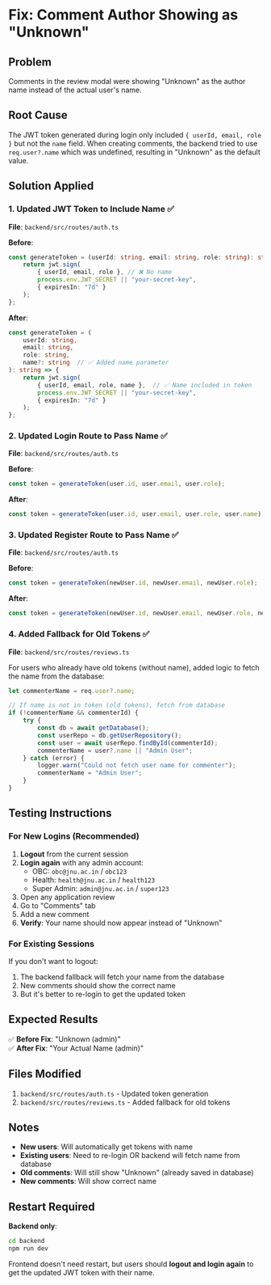 # Fix: Comment Author Showing as "Unknown"

## Problem
Comments in the review modal were showing "Unknown" as the author name instead of the actual user's name.

## Root Cause
The JWT token generated during login only included `{ userId, email, role }` but not the `name` field. When creating comments, the backend tried to use `req.user?.name` which was undefined, resulting in "Unknown" as the default value.

## Solution Applied

### 1. Updated JWT Token to Include Name ✅

**File**: `backend/src/routes/auth.ts`

**Before**:
```typescript
const generateToken = (userId: string, email: string, role: string): string => {
    return jwt.sign(
        { userId, email, role }, // ❌ No name
        process.env.JWT_SECRET || "your-secret-key",
        { expiresIn: "7d" }
    );
};
```

**After**:
```typescript
const generateToken = (
    userId: string,
    email: string,
    role: string,
    name?: string  // ✅ Added name parameter
): string => {
    return jwt.sign(
        { userId, email, role, name },  // ✅ Name included in token
        process.env.JWT_SECRET || "your-secret-key",
        { expiresIn: "7d" }
    );
};
```

### 2. Updated Login Route to Pass Name ✅

**File**: `backend/src/routes/auth.ts`

**Before**:
```typescript
const token = generateToken(user.id, user.email, user.role);
```

**After**:
```typescript
const token = generateToken(user.id, user.email, user.role, user.name);
```

### 3. Updated Register Route to Pass Name ✅

**File**: `backend/src/routes/auth.ts`

**Before**:
```typescript
const token = generateToken(newUser.id, newUser.email, newUser.role);
```

**After**:
```typescript
const token = generateToken(newUser.id, newUser.email, newUser.role, newUser.name);
```

### 4. Added Fallback for Old Tokens ✅

**File**: `backend/src/routes/reviews.ts`

For users who already have old tokens (without name), added logic to fetch the name from the database:

```typescript
let commenterName = req.user?.name;

// If name is not in token (old tokens), fetch from database
if (!commenterName && commenterId) {
    try {
        const db = await getDatabase();
        const userRepo = db.getUserRepository();
        const user = await userRepo.findById(commenterId);
        commenterName = user?.name || "Admin User";
    } catch (error) {
        logger.warn("Could not fetch user name for commenter");
        commenterName = "Admin User";
    }
}
```

## Testing Instructions

### For New Logins (Recommended)
1. **Logout** from the current session
2. **Login again** with any admin account:
   - OBC: `obc@jnu.ac.in` / `obc123`
   - Health: `health@jnu.ac.in` / `health123`
   - Super Admin: `admin@jnu.ac.in` / `super123`
3. Open any application review
4. Go to "Comments" tab
5. Add a new comment
6. **Verify**: Your name should now appear instead of "Unknown"

### For Existing Sessions
If you don't want to logout:
1. The backend fallback will fetch your name from the database
2. New comments should show the correct name
3. But it's better to re-login to get the updated token

## Expected Results

✅ **Before Fix**: "Unknown (admin)"  
✅ **After Fix**: "Your Actual Name (admin)"

## Files Modified

1. `backend/src/routes/auth.ts` - Updated token generation
2. `backend/src/routes/reviews.ts` - Added fallback for old tokens

## Notes

- **New users**: Will automatically get tokens with name
- **Existing users**: Need to re-login OR backend will fetch name from database
- **Old comments**: Will still show "Unknown" (already saved in database)
- **New comments**: Will show correct name

## Restart Required

**Backend only**:
```bash
cd backend
npm run dev
```

Frontend doesn't need restart, but users should **logout and login again** to get the updated JWT token with their name.
